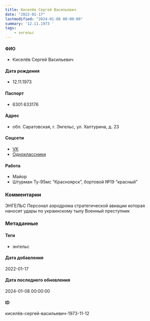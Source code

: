 ```yaml
---
title: Киселёв Сергей Васильевич
date: "2022-01-17"
lastmodified: "2024-01-08 00:00:00"
summary: '12.11.1973 '
tags: 
    - энгельс
---
```

<!--# pp1-->
<!--## Фигурант-->
<!--### Личные данные-->
#### ФИО
- Киселёв Сергей Васильевич
#### Дата рождения
- 12.11.1973
#### Паспорт
- 6301 633176
#### Адрес
- обл. Саратовская, г. Энгельс, ул. Халтурина, д. 23
#### Соцсети
- [VK](https://vk.com/id675383218)
- [Одноклассники](https://ok.ru/profile/45299947804)
#### Работа
- Майор
- Штурман Ту-95мс “Красноярск”, бортовой №19 “красный”
### Комментарии
ЭНГЕЛЬС
Персонал аэродрома стратегической авиации которая наносит удары по украинскому тылу
Военный преступник
### Метаданные
#### Теги
- энгельс
#### Дата добавления
2022-01-17
#### Дата последнего обновления
2024-01-08 00:00:00
#### ID
киселёв-сергей-васильевич-1973-11-12
<!--## END;-->
